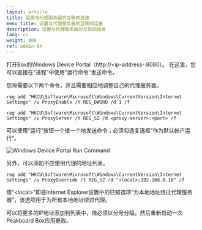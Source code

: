 ```yaml
---
layout: article
title: 设置与代理服务器的互联网连接
menu_title: 设置与代理服务器的互联网连接
description: 设置与代理服务器的互联网连接
lang: cn
weight: 400
ref: admin-04
---
```


打开Box的Windows Device Portal（http://<ip-address-<peakboard>:8080）。
在这里，您可以直接在“进程”中使用“运行命令”发送命令。

您将需要以下两个命令，并且需要相应地调整自己的代理服务器。


```
reg add "HKCU\Software\Microsoft\Windows\CurrentVersion\Internet Settings" /v ProxyEnable /t REG_DWORD /d 1 /f
```


```
reg add "HKCU\Software\Microsoft\Windows\CurrentVersion\Internet Settings" /v ProxyServer /t REG_SZ /d <proxy-server>:<port> /f
```

可以使用“运行”按钮一个接一个地发送命令；必须勾选复选框“作为默认帐户运行”。

![Windows Device Portal Run Command](/assets/images/admin/internet-setup/proxy.png)

另外，可以添加不应使用代理的地址列表。

```
reg add "HKCU\Software\Microsoft\Windows\CurrentVersion\Internet Settings" /v ProxyOverride /t REG_SZ /d "<local>;192.168.0.10" /f
```

值“\<local\>”即是Internet Explorer设置中的已知选项“为本地地址绕过代理服务器”，该选项用于为所有本地地址绕过代理。

可以将更多的IP地址添加到列表中，值必须以分号分隔。然后重新启动一次Peakboard Box应用更改。
